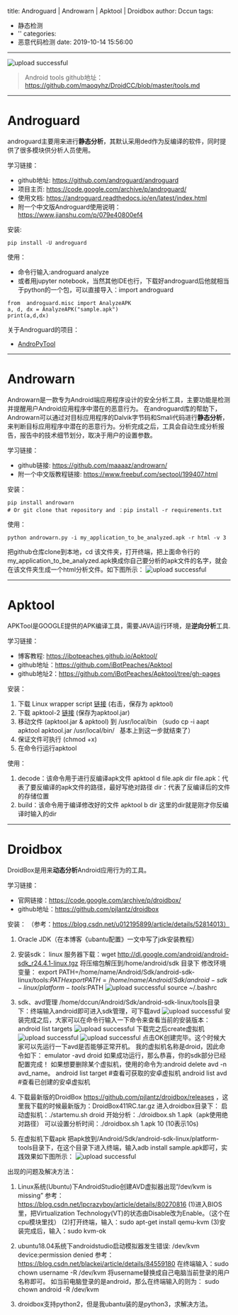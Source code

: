 title: Androguard | Androwarn | Apktool | Droidbox
author: Dccun
tags:
  - 静态检测
  - ''
categories:
  - 恶意代码检测
date: 2019-10-14 15:56:00
---
![upload successful](/images/pasted-4.png)

<!--more-->
>Android tools github地址：
https://github.com/maoqyhz/DroidCC/blob/master/tools.md

***

# Androguard

androguard主要用来进行**静态分析**，其默认采用ded作为反编译的软件，同时提供了很多模块供分析人员使用。

学习链接：
- github地址: https://github.com/androguard/androguard
- 项目主页: https://code.google.com/archive/p/androguard/
- 使用文档: https://androguard.readthedocs.io/en/latest/index.html
- 附一个中文版Androguard使用说明： https://www.jianshu.com/p/079e40800ef4

安装:
```
pip install -U androguard
```

使用：
- 命令行输入:androguard analyze
- 或者用jupyter notebook，当然其他IDE也行，下载好androguard后他就相当于python的一个包，可以直接导入：import androguard

```
from  androguard.misc import AnalyzeAPK
a, d, dx = AnalyzeAPK("sample.apk")
print(a,d,dx)
```

关于Androguard的项目：
- [AndroPyTool](https://github.com/alexMyG/AndroPyTool)


***

# Androwarn

Androwarn是一款专为Android端应用程序设计的安全分析工具，主要功能是检测并提醒用户Android应用程序中潜在的恶意行为。
在androguard库的帮助下，Androwarn可以通过对目标应用程序的Dalvik字节码和Smali代码进行**静态分析**，来判断目标应用程序中潜在的恶意行为。分析完成之后，工具会自动生成分析报告，报告中的技术细节划分，取决于用户的设置参数。

学习链接：
- github链接: https://github.com/maaaaz/androwarn/
- 附一个中文版教程链接: https://www.freebuf.com/sectool/199407.html

安装：
```
pip install androwarn
# Or git clone that repository and ：pip install -r requirements.txt
```

使用：
```
python androwarn.py -i my_application_to_be_analyzed.apk -r html -v 3
```
把github仓库clone到本地，cd 该文件夹，打开终端，把上面命令行的my_application_to_be_analyzed.apk换成你自己要分析的apk文件的名字，就会在该文件夹生成一个html分析文件。如下图所示：
![upload successful](/images/pasted-9.png)

***

# Apktool
APKTool是GOOGLE提供的APK编译工具，需要JAVA运行环境，是**逆向分析**工具.

学习链接：
- 博客教程: https://ibotpeaches.github.io/Apktool/
- github地址：https://github.com/iBotPeaches/Apktool
- github地址2：https://github.com/iBotPeaches/Apktool/tree/gh-pages

安装：
1. 下载 Linux wrapper script [链接](https://raw.githubusercontent.com/iBotPeaches/Apktool/master/scripts/linux/apktool) (右击，保存为 apktool)
2. 下载 apktool-2 [链接](https://bitbucket.org/iBotPeaches/apktool/downloads/) (保存为apktool.jar)
3. 移动文件 (apktool.jar & apktool) 到 /usr/local/bin
（sudo cp -i aapt  apktool apktool.jar /usr/local/bin/   基本上到这一步就结束了）
4. 保证文件可执行 (chmod +x)
5. 在命令行运行apktool

使用：
1. decode：该命令用于进行反编译apk文件
apktool d file.apk dir
file.apk：代表了要反编译的apk文件的路径，最好写绝对路径
dir：代表了反编译后的文件的存储位置
2. build：该命令用于编译修改好的文件
apktool b dir   这里的dir就是刚才你反编译时输入的dir

***

# Droidbox
DroidBox是用来**动态分析**Android应用行为的工具。

学习链接：
- 官网链接：https://code.google.com/archive/p/droidbox/
- github地址：https://github.com/pjlantz/droidbox

安装：
（参考：https://blog.csdn.net/u012195899/article/details/52814013）
1. Oracle JDK（在本博客《ubantu配置》一文中写了jdk安装教程）

2. 安装sdk：
linux 服务器下载：wget http://dl.google.com/android/android-sdk_r24.4.1-linux.tgz
将压缩包解压到/home/android/sdk 目录下
修改环境变量：
export PATH=/home/name/Android/Sdk/android-sdk-linux/tools:$PATH
export PATH=/home/name/Android/Sdk/android-sdk-linux/platform-tools:$PATH
![upload successful](/images/pasted-14.png)
source ~/.bashrc
3. sdk、avd管理
/home/dccun/Android/Sdk/android-sdk-linux/tools目录下：终端输入android即可进入sdk管理，可下载avd
![upload successful](/images/pasted-17.png)
安装完成之后，大家可以在命令行输入一下命令来查看当前的安装版本：android list targets
![upload successful](/images/pasted-19.png)
下载完之后create虚拟机
![upload successful](/images/pasted-20.png)
![upload successful](/images/pasted-18.png)
点击OK创建完毕。这个时候大家可以先运行一下avd是否能够正常开机。
我的虚拟机名称是droid，因此命令如下：
emulator -avd droid
如果成功运行，那么恭喜，你的sdk部分已经配置完成！
如果想要删除某个虚拟机，使用的命令为:android delete avd -n avd_name。
android list target #查看可获取的安卓虚拟机
android list avd #查看已创建的安卓虚拟机

4. 下载最新版的DroidBox
https://github.com/pjlantz/droidbox/releases ，这里我下载的时候最新版为：DroidBox411RC.tar.gz
进入droidbox目录下：
启动虚拟机：./startemu.sh droid
开始分析：./droidbox.sh 1.apk（apk使用绝对路径）
可以设置分析时间：./droidbox.sh 1.apk 10 (10表示10s)

5. 在虚拟机下载apk
把apk放到/Android/Sdk/android-sdk-linux/platform-tools目录下，在这个目录下进入终端，输入adb install sample.apk即可，实践效果如下图所示：
![upload successful](/images/pasted-15.png)


出现的问题及解决方法：
1. Linux系统(Ubuntu)下AndroidStudio创建AVD虚拟器出现“/dev/kvm is missing”
参考：https://blog.csdn.net/lpcrazyboy/article/details/80270816
(1)进入BIOS里，把Virtualization Technology(VT)的状态由Disable改为Enable。（这个在cpu模块里找）
(2)打开终端，输入：sudo apt-get install qemu-kvm
(3)安装完成后，输入：sudo kvm-ok

2. ubuntu18.04系统下androidstudio启动模拟器发生错误: /dev/kvm device:permission denied
参考：https://blog.csdn.net/blackei/article/details/84559180
在终端输入：sudo chown username -R /dev/kvm
将username替换成自己电脑当前登录的用户名称即可。
如当前电脑登录的是android，那么在终端输入的则为：
sudo chown android -R /dev/kvm

3. droidbox支持python2，但是我ubantu装的是python3，求解决方法。